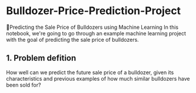 # Bulldozer-Price-Prediction-Project
🚜Predicting the Sale Price of Bulldozers using Machine Learning
In this notebook, we're going to go through an example machine learning project with the goal of predicting the sale price of bulldozers.
## 1. Problem defition
How well can we predict the future sale price of a bulldozer, given its characteristics and previous examples of how much similar bulldozers have been sold for?
